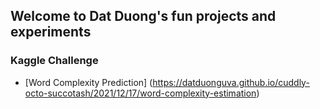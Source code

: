 ## Welcome to Dat Duong's fun projects and experiments

### Kaggle Challenge

* [Word Complexity Prediction] (https://datduonguva.github.io/cuddly-octo-succotash/2021/12/17/word-complexity-estimation)

